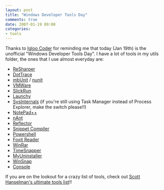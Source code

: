 ```yaml
---
layout: post
title: "Windows Developer Tools Day"
comments: true
date: 2007-01-19 09:00
categories:
- tools
---
```


Thanks to [Igloo Coder](http://www.igloocoder.com) for reminding me that today (Jan 19th) is the unofficial "Windows Developer Tools Day". 
I have a lot of tools in my utils folder, the ones that I use almost everyday are: <ul> <li>[ReSharper](http://www.jetbrains.com/resharper/)  <li>[DotTrace](http://www.jetbrains.com/profiler/)  <li>[mbUnit](http://mbunit.tigris.org/) / [nunit](http://www.nunit.org/)  <li>[VMWare](http://www.vmware.com/)  <li>[SlickRun](http://www.bayden.com/SlickRun/)  <li>[Launchy](http://www.launchy.net/)  <li>[SysInternals](http://blogs.technet.com/sysinternals/) (if you're still using Task Manager instead of Process Explorer, make the switch please!!)  <li>[NotePad++](http://notepad-plus.sourceforge.net/uk/site.htm)  <li>[nAnt](http://nant.sourceforge.net/)  <li>[Reflector](http://www.aisto.com/roeder/dotnet/Download.aspx?File=Reflector)  <li>[Snippet Compiler](http://www.sliver.com/dotnet/SnippetCompiler/)  <li>[Powershell](http://www.microsoft.com/windowsserver2003/technologies/management/powershell/default.mspx)  <li>[Foxit Reader](http://www.foxitsoftware.com/pdf/rd_intro.php)  <li>[WinRar](http://www.rarlab.com/)  <li>[TimeSnapper](http://timesnapper.com/)  <li>[MyUninstaller](http://www.nirsoft.net/utils/myuninst.html)  <li>[WinSnap](http://www.ntwind.com/software/winsnap.html)  <li>[Console](http://sourceforge.net/projects/console/)</li></ul> 
If you are on the lookout for a crazy list of tools, check out [Scott Hanselman's ultimate tools list](http://www.hanselman.com/blog/ScottHanselmans2006UltimateDeveloperAndPowerUsersToolListForWindows.aspx)!!




